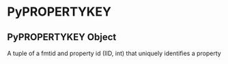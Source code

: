 # PyPROPERTYKEY


## PyPROPERTYKEY Object

A tuple of a fmtid and property id \(IID, int\) that uniquely identifies a property
